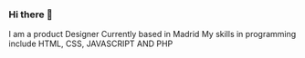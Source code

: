 ### Hi there 👋
I am a product Designer Currently based in Madrid
My skills in programming include HTML, CSS, JAVASCRIPT AND PHP

<!--
**anabuquerin/anaBuquerin** is a ✨ _special_ ✨ repository because its `README.md` (this file) appears on your GitHub profile.

HI IM A PRODUCT DESIGNER AMONG OTHER THINGS

- 🔭 I’m currently working on ...
- 🌱 I’m currently learning ... Javascript and design
- 👯 I’m looking to collaborate on ... Different Media Companies
- 🤔 I’m looking for help with ... Vue.js
- 💬 Ask me about ... Product design enquiries
- 📫 How to reach me: ... instagram.com/anabuquerin
- 😄 Pronouns: ... she/her

SKILLS
HTML, CSS, JAVASCRIPT, PHP

TOOLS
VISUAL STUDIO CODE, FIGMA, ADOBE CREATIVE CLOUD
